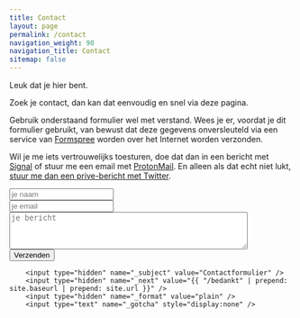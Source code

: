 ```yaml
---
title: Contact
layout: page
permalink: /contact
navigation_weight: 90
navigation_title: Contact
sitemap: false
---
```

Leuk dat je hier bent.

Zoek je contact, dan kan dat eenvoudig en snel via deze pagina.

Gebruik onderstaand formulier wel met verstand. Wees je er, voordat je dit formulier gebruikt, van bewust dat deze gegevens onversleuteld via een service van [Formspree](https://formspree.io) worden over het Internet worden verzonden.

Wil je me iets vertrouwelijks toesturen, doe dat dan in een bericht met [Signal](https://www.signal.org/) of stuur me een email met [ProtonMail](https://www.protonmail.com). En alleen als dat echt niet lukt, [stuur me dan een prive-bericht met Twitter](https://twitter.com/metbril).

<form action="https://formspree.io/contact@robertvanbregt.nl"
          method="POST">
        <input type="text" name="name" placeholder="je naam" /><br />
        <input type="email" name="_replyto" placeholder="je email" /><br />
        <textarea name="message" placeholder="je bericht"  rows="4" cols="50"></textarea><br />
        <button type="submit">Verzenden</button>
    
        <input type="hidden" name="_subject" value="Contactformulier" />
        <input type="hidden" name="_next" value="{{ "/bedankt" | prepend: site.baseurl | prepend: site.url }}" />
        <input type="hidden" name="_format" value="plain" />
        <input type="text" name="_gotcha" style="display:none" />
</form>
